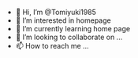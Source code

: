 - 👋 Hi, I’m @Tomiyuki1985
- 👀 I’m interested in homepage 
- 🌱 I’m currently learning home page
- 💞️ I’m looking to collaborate on ...
- 📫 How to reach me ...

<!---
Tomiyuki1985/Tomiyuki1985 is a ✨ special ✨ repository because its `README.md` (this file) appears on your GitHub profile.
You can click the Preview link to take a look at your changes.
--->
